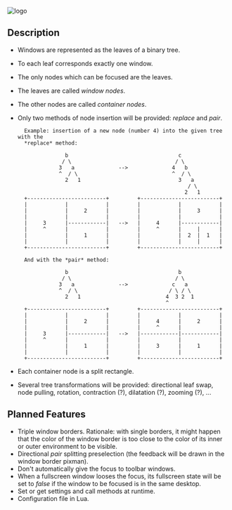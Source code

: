 ![logo](https://github.com/baskerville/bspwm/raw/master/resources/bspwm_logo.png)

## Description

- Windows are represented as the leaves of a binary tree.
- To each leaf corresponds exactly one window.
- The only nodes which can be focused are the leaves.
- The leaves are called *window nodes*.
- The other nodes are called *container nodes*.
- Only two methods of node insertion will be provided: *replace* and *pair*.

        Example: insertion of a new node (number 4) into the given tree with the
        *replace* method:

                     b                                   c
                    / \                                 / \
                   3   a              -->              4   b
                   ^  / \                              ^  / \
                     2   1                               3   a
                                                            / \
                                                           2   1
        +-------------------------+         +-------------------------+
        |            |            |         |            |            |
        |            |     2      |         |            |     3      |
        |            |            |         |            |            |
        |     3      |------------|   -->   |     4      |------------|
        |     ^      |            |         |     ^      |     |      |
        |            |     1      |         |            |  2  |  1   |
        |            |            |         |            |     |      |
        +-------------------------+         +-------------------------+

        And with the *pair* method:

                     b                                   b
                    / \                                 / \
                   3   a              -->              c   a
                   ^  / \                             / \ / \
                     2   1                           4  3 2  1
                                                     ^
        +-------------------------+         +-------------------------+
        |            |            |         |            |            |
        |            |     2      |         |     4      |     2      |
        |            |            |         |     ^      |            |
        |     3      |------------|   -->   |------------|------------|
        |     ^      |            |         |            |            |
        |            |     1      |         |     3      |     1      |
        |            |            |         |            |            |
        +-------------------------+         +-------------------------+

- Each container node is a split rectangle.
- Several tree transformations will be provided: directional leaf swap, node
  pulling, rotation, contraction (?), dilatation (?), zooming (?), ...

## Planned Features

- Triple window borders. Rationale: with single borders, it might happen that the color of the window border is too close to the color of its inner or outer environment to be visible.
- Directional *pair* splitting preselection (the feedback will be drawn in the window border pixman).
- Don't automatically give the focus to toolbar windows.
- When a fullscreen window looses the focus, its fullscreen state will be set to *false* if the window to be focused is in the same desktop.
- Set or get settings and call methods at runtime.
- Configuration file in Lua.
